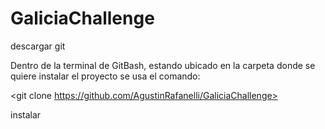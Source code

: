 # GaliciaChallenge

descargar git

Dentro de la terminal de GitBash, estando ubicado en la carpeta donde se quiere instalar el proyecto
se usa el comando:

<git clone https://github.com/AgustinRafanelli/GaliciaChallenge>

instalar